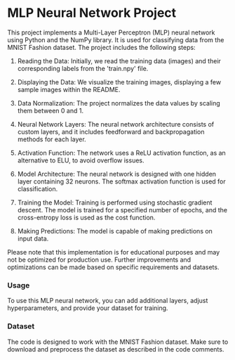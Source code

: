 # MLP Neural Network Project
This project implements a Multi-Layer Perceptron (MLP) neural network using Python and the NumPy library. It is used for classifying data from the MNIST Fashion dataset. The project includes the following steps:

1. Reading the Data: Initially, we read the training data (images) and their corresponding labels from the 'train.npy' file.

2. Displaying the Data: We visualize the training images, displaying a few sample images within the README.

3. Data Normalization: The project normalizes the data values by scaling them between 0 and 1.

4. Neural Network Layers: The neural network architecture consists of custom layers, and it includes feedforward and backpropagation methods for each layer.

5. Activation Function: The network uses a ReLU activation function, as an alternative to ELU, to avoid overflow issues.

6. Model Architecture: The neural network is designed with one hidden layer containing 32 neurons. The softmax activation function is used for classification.

7. Training the Model: Training is performed using stochastic gradient descent. The model is trained for a specified number of epochs, and the cross-entropy loss is used as the cost function.

8. Making Predictions: The model is capable of making predictions on input data.

Please note that this implementation is for educational purposes and may not be optimized for production use. Further improvements and optimizations can be made based on specific requirements and datasets.

### Usage
To use this MLP neural network, you can add additional layers, adjust hyperparameters, and provide your dataset for training.
### Dataset
The code is designed to work with the MNIST Fashion dataset. Make sure to download and preprocess the dataset as described in the code comments.
